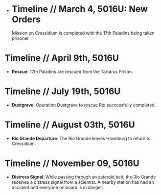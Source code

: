 - # Timeline // March 4, 5016U: New Orders

    Mission on Cressidium is completed with the 17th Paladins being taken prisoner.

# Timeline // April 9th, 5016U
- **Rescue**: 17th Paladins are rescued from the Tartarus Prison.

# Timeline // July 19th, 5016U
- **Dustgrave**: Operation Dustgrave to rescue Rio successfully completed.

# Timeline // August 03th, 5016U

- **Rio Grande Departure**: The Rio Grande leaves Havelburg to return to Cressidium.

# Timeline // November 09, 5016U

- **Distress Signal**: While passing through an asteroid belt, the Rio Grande receives a distress signal from a scientist. A nearby station has had an accident and everyone on board is in danger.
